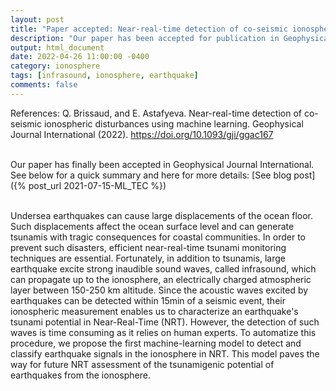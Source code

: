 ```yaml
---
layout: post
title: "Paper accepted: Near-real-time detection of co-seismic ionospheric disturbances using machine learning"
description: "Our paper has been accepted for publication in Geophysical Journal International."
output: html_document
date: 2022-04-26 11:00:00 -0400
category: ionosphere
tags: [infrasound, ionosphere, earthquake]
comments: false
---
```


References:
Q. Brissaud, and E. Astafyeva. Near-real-time detection of co-seismic ionospheric disturbances using machine learning. Geophysical Journal International (2022). <https://doi.org/10.1093/gji/ggac167><br><br>

Our paper has finally been accepted in Geophysical Journal International. See below for a quick summary and here for more details: [See blog post]({% post_url 2021-07-15-ML_TEC %})<br><br>

Undersea earthquakes can cause large displacements of the ocean floor. Such displacements affect the ocean surface level and can generate  tsunamis with tragic consequences for coastal communities. In order to prevent such disasters, efficient near-real-time tsunami monitoring techniques are essential. Fortunately, in addition to tsunamis, large earthquake excite strong inaudible sound waves, called infrasound, which can propagate up to the ionosphere, an electrically charged atmospheric layer between 150-250 km altitude. Since the acoustic waves excited by earthquakes can be detected within 15min of a seismic event, their ionospheric measurement enables us to characterize an earthquake's tsunami potential in Near-Real-Time (NRT). However, the detection of such waves is time consuming as it relies on human experts. To automatize this procedure, we propose the first machine-learning model to detect and classify earthquake signals in the ionosphere in NRT. This model paves the way for future NRT assessment of the tsunamigenic potential of earthquakes from the ionosphere.